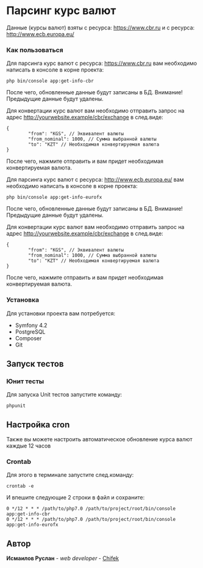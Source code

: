 

# Парсинг курс валют

Данные (курсы валют) взяты с ресурса: https://www.cbr.ru
и с ресурса: http://www.ecb.europa.eu/

### Как пользоваться

Для парсинга курс валют с ресурса: https://www.cbr.ru вам необходимо написать в консоле в корне проекта:

```
php bin/console app:get-info-cbr
```

После чего, обновленные данные будут записаны в БД.
Внимание! Предыдущие данные будут удалены.

Для конвертации курс валют вам необходимо отправить запрос на адрес http://yourwebsite.example/cbr/exchange в след.виде:

```
{
        "from": "KGS", // Эквивалент валюты
        "from_nominal": 1000, // Сумма выбранной валюты
        "to": "KZT" // Необходимая конвертируемая валюта
}
```

После чего, нажмите отправить и вам придет необходимая конвертируемая валюта.

Для парсинга курс валют с ресурса: http://www.ecb.europa.eu/ вам необходимо написать в консоле в корне проекта:

```
php bin/console app:get-info-eurofx
```

После чего, обновленные данные будут записаны в БД.
Внимание! Предыдущие данные будут удалены.

Для конвертации курс валют вам необходимо отправить запрос на адрес http://yourwebsite.example/cbr/exchange в след.виде:

```
{
        "from": "KGS", // Эквивалент валюты
        "from_nominal": 1000, // Сумма выбранной валюты
        "to": "KZT" // Необходимая конвертируемая валюта
}
```

После чего, нажмите отправить и вам придет необходимая конвертируемая валюта.

### Установка

Для установки проекта вам потребуется:

* Symfony 4.2
* PostgreSQL
* Composer
* Git

## Запуск тестов


### Юнит тесты

Для запуска Unit тестов запустите команду:

```
phpunit
```

## Настройка cron

Также вы можете настроить автоматическое обновление курса валют каждые 12 часов 

### Crontab

Для этого в терминале запустите след.команду:

```
crontab -e
```
И впешите следующие 2 строки в файл и сохраните:
```
0 */12 * * * /path/to/php7.0 /path/to/project/root/bin/console app:get-info-cbr
0 */12 * * * /path/to/php7.0 /path/to/project/root/bin/console app:get-info-eurofx
```

## Автор

 **Исмаилов Руслан** - *web developer* - [Chifek](https://github.com/Chifek)

